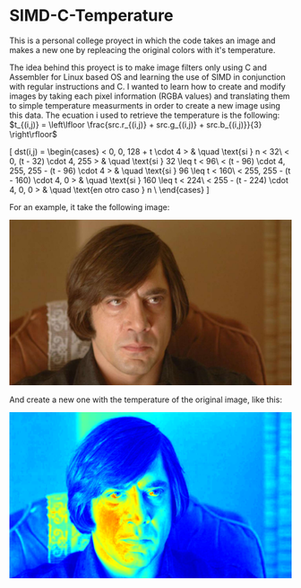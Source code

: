 # SIMD-C-Temperature
This is a personal college proyect in which the code takes an image and makes a new one by repleacing the original colors with it's temperature.

The idea behind this proyect is to make image filters only using C and Assembler for Linux based OS and learning the use of SIMD in conjunction with regular instructions and C.
I wanted to learn how to create and modify images by taking each pixel information (RGBA values) and translating them to simple temperature measurments in order to create a new image using this data.
The ecuation i used to retrieve the temperature is the following:
       $t_{(i,j)} = \left\lfloor \frac{src.r_{(i,j)} + src.g_{(i,j)} + src.b_{(i,j)}}{3} \right\rfloor$

\[
dst(i,j) =
  \begin{cases}
    < 0, 0, 128 + t \cdot 4 >       & \quad \text{si } n < 32\\
    < 0, (t - 32) \cdot 4, 255 >      & \quad \text{si } 32 \leq t < 96\\
    < (t - 96) \cdot 4, 255, 255 - (t - 96) \cdot 4 >       & \quad \text{si } 96 \leq t < 160\\
    < 255, 255 - (t - 160) \cdot 4, 0 >       & \quad \text{si } 160 \leq t < 224\\
    < 255 - (t - 224) \cdot 4, 0, 0 >       & \quad \text{en otro caso } n \\
  \end{cases}
\]


For an example, it take the following image:

![alt text](https://github.com/Mati-S/SIMD-C-Temperature/blob/main/src/img/NoCountryForOldMen.1024x600.bmp?raw=true)

And create a new one with the temperature of the original image, like this:

![alt text](https://github.com/Mati-S/SIMD-C-Temperature/blob/main/src/tests/data/resultados_nuestros/NoCountryForOldMen.1024x600.bmp.temperature.ASM.bmp?raw=true)
